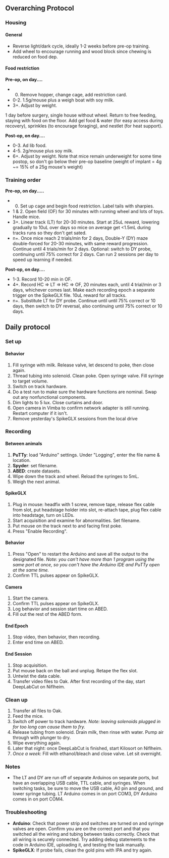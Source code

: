 ## Overarching Protocol
### Housing
#### General
* Reverse light/dark cycle, ideally 1-2 weeks before pre-op training. 
* Add wheel to encourage running and wood block since chewing is reduced on food dep.

#### Food restriction
**Pre-op, on day....**
* 0. Remove hopper, change cage, add restriction card.
* 0-2. 1.5g/mouse plus a weigh boat with soy milk.
* 3+. Adjust by weight.

1 day before surgery, single house without wheel. Return to free feeding, staying with food on the floor. Add gel food & water (for easy access during recovery), sprinkles (to encourage foraging), and nestlet (for heat support).

**Post-op, on day....**
* 0-3. Ad lib food.
* 4-5. 2g/mouse plus soy milk.
* 6+. Adjust by weight. Note that mice remain underweight for some time postop, so don't go below their pre-op baseline (weight of implant = 4g ~= 15% of a 25g mouse's weight)

### Training order
**Pre-op, on day.....**
* 0. Set up cage and begin food restriction. Label tails with sharpies.
* 1 & 2. Open field (OF) for 30 minutes with running wheel and lots of toys. Handle mice.
* 3+. Linear track (LT) for 20-30 minutes. Start at 25uL reward, lowering gradually to 10uL over days so mice on average get <1.5mL during tracks runs so they don't get sated.
* n+. Once mice reach 2 trials/min for 2 days, Double-Y (DY) maze double-forced for 20-30 minutes, with same reward progression. Continue until 4 trials/min for 2 days. Optional: switch to DY probe, continuing until 75% correct for 2 days. Can run 2 sessions per day to speed up learning if needed.

**Post-op, on day....**
* 1-3. Record 10-20 min in OF. 
* 4+. Record HC => LT => HC => OF, 20 minutes each, until 4 trial/min or 3 days, whichever comes last. Make each recording epoch a separate trigger on the SpikeGLX file. 10uL reward for all tracks.
* n+. Substitute LT for DY probe. Continue until until 75% correct or 10 days, then switch to DY reversal, also continuing until 75% correct or 10 days.

## Daily protocol
### Set up
#### Behavior
1. Fill syringe with milk. Release valve, let descend to poke, then close again.
1. Thread tubing into solenoid. Clean poke. Open syringe valve. Fill syringe to target volume.
1. Switch on track hardware.
1. Do a test run to make sure the hardware functions are nominal. Swap out any nonfunctional components.
1. Dim lights to 5 lux. Close curtains and door.
1. Open camera in Vimba to confirm network adapter is still running. Restart computer if it isn't.
1. Remove yesterday's SpikeGLX sessions from the local drive

### Recording
#### Between animals
1. **PuTTy**: load "Arduino" settings. Under "Logging", enter the file name & location.
1. **Spyder**: set filename.
1. **ABED**: create datasets.
1. Wipe down the track and wheel. Reload the syringes to 5mL.
1. Weigh the next animal.

#### SpikeGLX
1. Plug in mouse: headfix with 1 screw, remove tape, release flex cable from slot, put headstage holder into slot, re-attach tape, plug flex cable into headstage, turn on LEDs.
1. Start acquisition and examine for abnormalities. Set filename.
1. Put mouse on the track next to and facing first poke.
1. Press "Enable Recording".

#### Behavior
1. Press "Open" to restart the Arduino and save all the output to the designated file. _Note: you can't have more than 1 program using the same port at once, so you can't have the Arduino IDE and PuTTy open at the same time._
1. Confirm TTL pulses appear on SpikeGLX.

#### Camera
1. Start the camera.
1. Confirm TTL pulses appear on SpikeGLX.
1. Log behavior and session start time on ABED.
1. Fill out the rest of the ABED form.

#### End Epoch
1. Stop video, then behavior, then recording.
1. Enter end time on ABED.

#### End Session
1. Stop acquisition.
1. Put mouse back on the ball and unplug. Retape the flex slot.
1. Untwist the data cable.
1. Transfer video files to Oak. After first recording of the day, start DeepLabCut on Niflheim.

### Clean up
1. Transfer all files to Oak.
1. Feed the mice.
1. Switch off power to track hardware. _Note: leaving solenoids plugged in for too long can cause them to fry._
1. Release tubing from solenoid. Drain milk, then rinse with water. Pump air through with plunger to dry.
1. Wipe everything again.
1. Later that night: once DeepLabCut is finished, start Kilosort on Niflheim.
1. _Once a week_: Fill with ethanol/bleach and close valve. Let sit overnight.

### Notes
* The LT and DY are run off of separate Arduinos on separate ports, but have an overlapping USB cable, TTL cable, and syringes. When switching tasks, be sure to move the USB cable, A0 pin and ground, and lower syringe tubing. LT Arduino comes in on port COM3, DY Arduino comes in on port COM4.

### Troubleshooting
* **Arduino**: Check that power strip and switches are turned on and syringe valves are open. Confirm you are on the correct port and that you switched all the wiring and tubing between tasks correctly. Check that all wiring is securely connected. Try adding debug statements to the code in Arduino IDE, uploading it, and testing the task manually.
* **SpikeGLX**: If probe fails, clean the gold pins with IPA and try again.